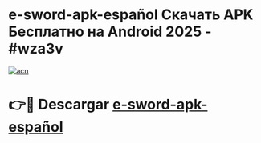 # e-sword-apk-español Скачать APK Бесплатно на Android 2025 - #wza3v

[![acn](https://github.com/user-attachments/assets/0f9c940e-d8b0-45ae-aac7-cd30a18b3e1c)](https://apps.freeplayer.one?title=e-sword-apk-español&ref=9RF)

# 👉🔴 Descargar [e-sword-apk-español](https://apps.freeplayer.one?title=e-sword-apk-español&ref=9RF)